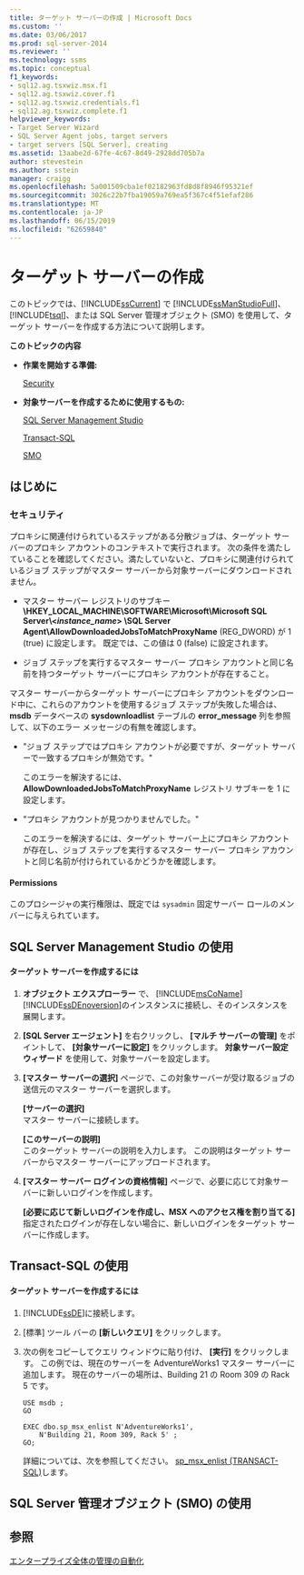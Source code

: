 ```yaml
---
title: ターゲット サーバーの作成 | Microsoft Docs
ms.custom: ''
ms.date: 03/06/2017
ms.prod: sql-server-2014
ms.reviewer: ''
ms.technology: ssms
ms.topic: conceptual
f1_keywords:
- sql12.ag.tsxwiz.msx.f1
- sql12.ag.tsxwiz.cover.f1
- sql12.ag.tsxwiz.credentials.f1
- sql12.ag.tsxwiz.complete.f1
helpviewer_keywords:
- Target Server Wizard
- SQL Server Agent jobs, target servers
- target servers [SQL Server], creating
ms.assetid: 13aabe2d-67fe-4c67-8d49-2928dd705b7a
author: stevestein
ms.author: sstein
manager: craigg
ms.openlocfilehash: 5a001509cba1ef02182963fd8d8f8946f95321ef
ms.sourcegitcommit: 3026c22b7fba19059a769ea5f367c4f51efaf286
ms.translationtype: MT
ms.contentlocale: ja-JP
ms.lasthandoff: 06/15/2019
ms.locfileid: "62659840"
---
```

# <a name="make-a-target-server"></a>ターゲット サーバーの作成
  このトピックでは、[!INCLUDE[ssCurrent](../../includes/sscurrent-md.md)] で [!INCLUDE[ssManStudioFull](../../includes/ssmanstudiofull-md.md)]、[!INCLUDE[tsql](../../includes/tsql-md.md)]、または SQL Server 管理オブジェクト (SMO) を使用して、ターゲット サーバーを作成する方法について説明します。  
  
 **このトピックの内容**  
  
-   **作業を開始する準備:**  
  
     [Security](#Security)  
  
-   **対象サーバーを作成するために使用するもの:**  
  
     [SQL Server Management Studio](#SSMSProcedure)  
  
     [Transact-SQL](#TsqlProcedure)  
  
     [SMO](#PowerShellProcedure)  
  
##  <a name="BeforeYouBegin"></a> はじめに  
  
###  <a name="Security"></a> セキュリティ  
 プロキシに関連付けられているステップがある分散ジョブは、ターゲット サーバーのプロキシ アカウントのコンテキストで実行されます。 次の条件を満たしていることを確認してください。満たしていないと、プロキシに関連付けられているジョブ ステップがマスター サーバーから対象サーバーにダウンロードされません。  
  
-   マスター サーバー レジストリのサブキー **\HKEY_LOCAL_MACHINE\SOFTWARE\Microsoft\Microsoft SQL Server\\<*instance_name*> \SQL Server Agent\AllowDownloadedJobsToMatchProxyName** (REG_DWORD) が 1 (true) に設定します。 既定では、この値は 0 (false) に設定されます。  
  
-   ジョブ ステップを実行するマスター サーバー プロキシ アカウントと同じ名前を持つターゲット サーバーにプロキシ アカウントが存在すること。  
  
 マスター サーバーからターゲット サーバーにプロキシ アカウントをダウンロード中に、これらのアカウントを使用するジョブ ステップが失敗した場合は、**msdb** データベースの **sysdownloadlist** テーブルの **error_message** 列を参照して、以下のエラー メッセージの有無を確認します。  
  
-   "ジョブ ステップではプロキシ アカウントが必要ですが、ターゲット サーバーで一致するプロキシが無効です。"  
  
     このエラーを解決するには、 **AllowDownloadedJobsToMatchProxyName** レジストリ サブキーを 1 に設定します。  
  
-   "プロキシ アカウントが見つかりませんでした。"  
  
     このエラーを解決するには、ターゲット サーバー上にプロキシ アカウントが存在し、ジョブ ステップを実行するマスター サーバー プロキシ アカウントと同じ名前が付けられているかどうかを確認します。  
  
####  <a name="Permissions"></a> Permissions  
 このプロシージャの実行権限は、既定では `sysadmin` 固定サーバー ロールのメンバーに与えられています。  
  
##  <a name="SSMSProcedure"></a> SQL Server Management Studio の使用  
  
#### <a name="to-make-a-target-server"></a>ターゲット サーバーを作成するには  
  
1.  **オブジェクト エクスプローラー** で、 [!INCLUDE[msCoName](../../includes/msconame-md.md)] [!INCLUDE[ssDEnoversion](../../includes/ssdenoversion-md.md)]のインスタンスに接続し、そのインスタンスを展開します。  
  
2.  **[SQL Server エージェント]** を右クリックし、 **[マルチ サーバーの管理]** をポイントして、 **[対象サーバーに設定]** をクリックします。 **対象サーバー設定ウィザード** を使用して、対象サーバーを設定します。  
  
3.  **[マスター サーバーの選択]** ページで、この対象サーバーが受け取るジョブの送信元のマスター サーバーを選択します。  
  
     **[サーバーの選択]**  
     マスター サーバーに接続します。  
  
     **[このサーバーの説明]**  
     このターゲット サーバーの説明を入力します。 この説明はターゲット サーバーからマスター サーバーにアップロードされます。  
  
4.  **[マスター サーバー ログインの資格情報]** ページで、必要に応じて対象サーバーに新しいログインを作成します。  
  
     **[必要に応じて新しいログインを作成し、MSX へのアクセス権を割り当てる]**  
     指定されたログインが存在しない場合に、新しいログインをターゲット サーバーに作成します。  
  
##  <a name="TsqlProcedure"></a> Transact-SQL の使用  
  
#### <a name="to-make-a-target-server"></a>ターゲット サーバーを作成するには  
  
1.  [!INCLUDE[ssDE](../../includes/ssde-md.md)]に接続します。  
  
2.  [標準] ツール バーの **[新しいクエリ]** をクリックします。  
  
3.  次の例をコピーしてクエリ ウィンドウに貼り付け、 **[実行]** をクリックします。 この例では、現在のサーバーを AdventureWorks1 マスター サーバーに追加します。 現在のサーバーの場所は、Building 21 の Room 309 の Rack 5 です。  
  
    ```  
    USE msdb ;  
    GO  
  
    EXEC dbo.sp_msx_enlist N'AdventureWorks1',   
        N'Building 21, Room 309, Rack 5' ;   
    GO;  
    ```  
  
     詳細については、次を参照してください。 [sp_msx_enlist &#40;TRANSACT-SQL&#41;](/sql/relational-databases/system-stored-procedures/sp-msx-enlist-transact-sql)します。  
  
##  <a name="PowerShellProcedure"></a> SQL Server 管理オブジェクト (SMO) の使用  
  
## <a name="see-also"></a>参照  
 [エンタープライズ全体の管理の自動化](automated-administration-across-an-enterprise.md)  
  
  
